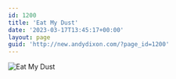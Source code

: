 ```yaml
---
id: 1200
title: 'Eat My Dust'
date: '2023-03-17T13:45:17+00:00'
layout: page
guid: 'http://new.andydixon.com/?page_id=1200'
---
```


![Eat My Dust](https://i0.wp.com/assets.g8x2.ldn.idrivee2-23.com/posters/Eat%20My%20Dust%2001.jpg?w=1200&ssl=1 "Eat My Dust")
